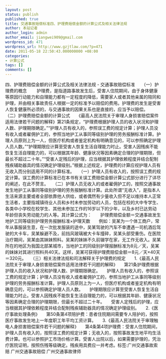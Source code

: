 ```yaml
---
layout: post
status: publish
published: true
title: 交通事故赔偿标准四、护理费赔偿金额的计算公式及相关法律法规
author: 本站记者
author_login: admin
author_email: jiangwei909@gmail.com
wordpress_id: 471
wordpress_url: http://www.gzjtlaw.com/?p=471
date: 2011-05-18 22:50:43.000000000 +08:00
categories:
- 计算公式
tags: []
comments: []
---
```

四、护理费赔偿金额的计算公式及相关法律法规 - 交通事故赔偿标准　　（一）护理费的概念　　 护理费，是指道路事故发生后，受害人住院期间，由于身体健康等原因行动能力和自理能力都有一定程度的降低，需要家人或者其他亲属的陪同和护理，并由相关事故责任人根据一定的标准予以赔偿的费用。护理费的发生是受害人恢复健康所必须的，与交通事故的因果关系也是直接的，应当予以赔偿。　　（二）护理费赔偿金额的计算公式　　《最高人民法院关于审理人身损害赔偿案件适用法律若干问题的解释》第21条规定，&ldquo;护理费根据护理人员的收入状况和护理人数、护理期限确定。&rdquo;&ldquo;护理人员有收入的，参照误工费的规定计算；护理人员没有收入或者雇佣护工的，参照当地护工从事同等级别护理的劳务报酬标准计算。护理人员原则上为一人，但医疗机构或者鉴定机构有明确意见的，可以参照确定护理人员人数。&rdquo;&ldquo;护理期限应计算至受害人恢复生活自理能力时止。受害人因残疾不能恢复生活自理能力的，可以根据其年龄、健康状况等因素确定合理的护理期限，但最长不超过二十年。&rdquo;&ldquo;受害人定残后的护理，应当根据其护理依赖程度并结合配制残疾辅助器具的情况确定护理级别。&rdquo;根据上述规定，护理费的计算应视护理人员有无收入而分别适用不同的计算标准。　　（一）护理人员有收入的，按照误工费的规定计算。误工费的计算标准已在本书有关误工费赔偿金额计算公式部分进行了详尽的阐述，在此不赘言。　　（二）护理人员无收入的或者雇佣护工的，按照交通事故发生地护工从事同等级别护理的劳务报酬标准计算。此处所谓&ldquo;无收入&rdquo;，是指本人生活来源主要或者全部依靠他人供给，或者偶然有少量收入但不足以维持本人正常生活者，主要指城镇待业人员和乡村未参加劳动的人员，包括在校的大中专学生、各类中小学校在校学生、其他未参加工作的16岁以下的少年，以及乡村已达劳动年龄但丧失劳动能力的人等。其计算公式为：　　护理费赔偿金额＝交通事故发生地护工同等级别护理劳务报酬标准&times;护理天数　　例如：吴某为一个体工商户，常年从事服装生意，在一次批发服装的途中，吴某驾驶的汽车不幸遭遇一司机酒后驾驶的大卡车，吴某躲避不及，前挡风玻璃被大卡车撞碎，吴某头部受重伤。在医院治疗期间，吴某由其妹妹照料。吴某的妹妹不久前辍学在家，无工作无收入。吴某所在的地区为我国北部某城市，当地护工的同级别护理报酬标准为8元／天，吴某的妹妹对其进行照料共40天。这样，吴某可获得护理费赔偿金额＝8元／天&times;40天＝320元。　　（三）相关法律法规和司法解释关于护理费的规定　　1.《最高人民法院关于审理人身损害赔偿案件适用法律若干问题的解释》　　第21条护理费根据护理人员的收入状况和护理人数、护理期限确定。　　护理人员有收入的，参照误工费的规定计算；护理人员没有收入或者雇佣护工的，参照当地护工从事同等级别护理的劳务报酬标准计算。护理人员原则上为一人，但医疗机构或者鉴定机构有明确意见的，可以参照确定护理人员人数。　　护理期限应计算至受害人恢复生活自理能力时止。受害人因残疾不能恢复生活自理能力的，可以根据其年龄、健康状况等因素确定合理的护理期限，但最长不超过二十年。　　受害人定残后的护理，应当根据其护理依赖程度并结合配制残疾辅助器具的情况确定护理级别。　　2.《医疗事故处理条例》　　第50条第4项陪护费：患者住院期间需要专人陪护的，按照医疗事故发生地上一年度职工年平均工资计算。　　3.《最高人民法院关于审理触电人身损害赔偿案件若干问题的解释》　　第4条第4项护理费：受害人住院期间，护理人员有收入的，按照误工费的规定计算；无收入的，按照事故发生地平均生活费计算。也可以参照护工市场价格计算。受害人出院以后，如果需要护理的，凭治疗医院证明，按照伤残等级确定。残疾用具费应一并考虑。标签:广州交通事故索赔 广州交通事故赔偿 广州交通事故律师
